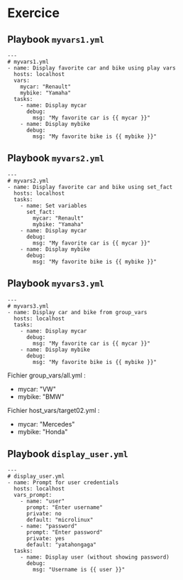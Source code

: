 # Exercice

## Playbook `myvars1.yml`
```
---
# myvars1.yml
- name: Display favorite car and bike using play vars
  hosts: localhost
  vars:
    mycar: "Renault"
    mybike: "Yamaha"
  tasks:
    - name: Display mycar
      debug:
        msg: "My favorite car is {{ mycar }}"
    - name: Display mybike
      debug:
        msg: "My favorite bike is {{ mybike }}"
```

## Playbook `myvars2.yml`
```
---
# myvars2.yml
- name: Display favorite car and bike using set_fact
  hosts: localhost
  tasks:
    - name: Set variables
      set_fact:
        mycar: "Renault"
        mybike: "Yamaha"
    - name: Display mycar
      debug:
        msg: "My favorite car is {{ mycar }}"
    - name: Display mybike
      debug:
        msg: "My favorite bike is {{ mybike }}"
```

## Playbook `myvars3.yml`
```
---
# myvars3.yml
- name: Display car and bike from group_vars
  hosts: localhost
  tasks:
    - name: Display mycar
      debug:
        msg: "My favorite car is {{ mycar }}"
    - name: Display mybike
      debug:
        msg: "My favorite bike is {{ mybike }}"
```
Fichier group_vars/all.yml :
* mycar: "VW"
* mybike: "BMW"  

Fichier host_vars/target02.yml :
* mycar: "Mercedes"
* mybike: "Honda"  

## Playbook `display_user.yml`
```
---
# display_user.yml
- name: Prompt for user credentials
  hosts: localhost
  vars_prompt:
    - name: "user"
      prompt: "Enter username"
      private: no
      default: "microlinux"
    - name: "password"
      prompt: "Enter password"
      private: yes
      default: "yatahongaga"
  tasks:
    - name: Display user (without showing password)
      debug:
        msg: "Username is {{ user }}"
```